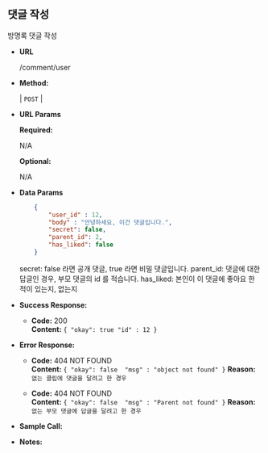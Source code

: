 **댓글 작성**
----
  방명록 댓글 작성

* **URL**

  /comment/user

* **Method:**
  
  | `POST` |
  
*  **URL Params** 

   **Required:**
 
   N/A

   **Optional:**
 
   N/A

* **Data Params**

  ```json
      {
          "user_id" : 12,
          "body" : "안녕하세요, 이건 댓글입니다.",
          "secret": false,
          "parent_id": 2,
          "has_liked": false
      }
  ```
  secret: false 라면 공개 댓글, true 라면 비밀 댓글입니다.
  parent_id: <optional> 댓글에 대한 답글인 경우, 부모 댓글의 id 를 적습니다.
  has_liked: 본인이 이 댓글에 좋아요 한 적이 있는지, 없는지

* **Success Response:**
  

  * **Code:** 200 <br />
    **Content:** `{ "okay": true "id" : 12 }`
 
* **Error Response:**

  * **Code:** 404 NOT FOUND <br />
    **Content:** `{ "okay": false  "msg" : "object not found" }`
    **Reason:** `없는 클립에 댓글을 달려고 한 경우`

  * **Code:** 404 NOT FOUND <br />
    **Content:** `{ "okay": false  "msg" : "Parent not found" }`
    **Reason:** `없는 부모 댓글에 답글을 달려고 한 경우`
    
* **Sample Call:**

* **Notes:**


